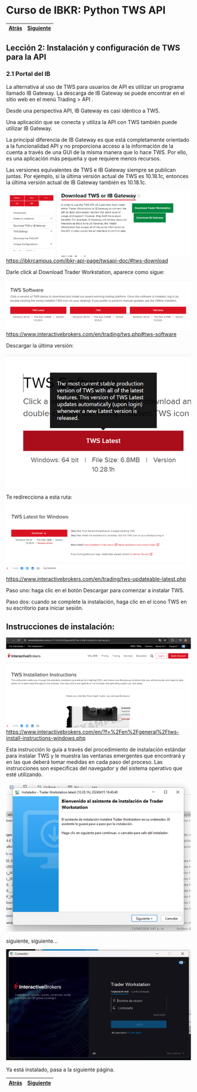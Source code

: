 
# Curso de IBKR: Python TWS API
|[Atrás](./leccion2.md "Atrás")|[Siguiente](./leccion2.2.md "Siguiente")|
|---|---:|

## Lección 2: Instalación y configuración de TWS para la API

### 2.1 Portal del IB

La alternativa al uso de TWS para usuarios de API es utilizar un programa llamado IB Gateway. La descarga de IB Gateway se puede encontrar en el sitio web en el menú Trading > API .

Desde una perspectiva API, IB Gateway es casi idéntico a TWS.

Una aplicación que se conecta y utiliza la API con TWS también puede utilizar IB Gateway.

La principal diferencia de IB Gateway es que está completamente orientado a la funcionalidad API y no proporciona acceso a la información de la cuenta a través de una GUI de la misma manera que lo hace TWS. Por ello, es una aplicación más pequeña y que requiere menos recursos.

Las versiones equivalentes de TWS e IB Gateway siempre se publican juntas. Por ejemplo, si la última versión actual de TWS es 10.18.1c, entonces la última versión actual de IB Gateway también es 10.18.1c.

![alt text](image-3.png)
https://ibkrcampus.com/ibkr-api-page/twsapi-doc/#tws-download

Darle click al Download Trader Workstation, aparece como sigue:

![alt text](image-2.png)
https://www.interactivebrokers.com/en/trading/tws.php#tws-software

Descargar la última versión:  

![alt text](image-4.png)

Te redirecciona a esta ruta:

![alt text](image-5.png)

https://www.interactivebrokers.com/en/trading/tws-updateable-latest.php

Paso uno: haga clic en el botón Descargar para comenzar a instalar TWS.

Paso dos: cuando se complete la instalación, haga clic en el ícono TWS en su escritorio para iniciar sesión.

## Instrucciones de instalación:
![alt text](image-6.png)
https://www.interactivebrokers.com/en/?f=%2Fen%2Fgeneral%2Ftws-install-instructions-windows.php

Esta instrucción lo guía a través del procedimiento de instalación estándar para instalar TWS y le muestra las ventanas emergentes que encontrará y en las que deberá tomar medidas en cada paso del proceso. Las instrucciones son específicas del navegador y del sistema operativo que esté utilizando.

![alt text](image-7.png)

siguiente, siguiente...

![alt text](image-8.png)

Ya está instalado, pasa a la siguiente página.

|[Atrás](./leccion2.md "Atrás")|[Siguiente](./leccion2.2.md "Siguiente")|
|---|---:|
